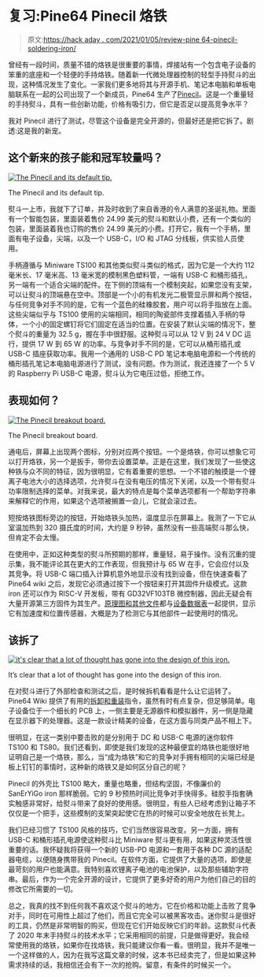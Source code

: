 # 复习:Pine64 Pinecil 烙铁

> 原文:[https://hack aday . com/2021/01/05/review-pine 64-pinecil-soldering-iron/](https://hackaday.com/2021/01/05/review-pine64-pinecil-soldering-iron/)

曾经有一段时间，质量不错的烙铁是很重要的事情，焊接站有一个包含电子设备的笨重的底座和一个轻便的手持烙铁。随着新一代微处理器控制的轻型手持熨斗的出现，这种情况发生了变化。一家我们更多地将其与开源手机、笔记本电脑和单板电脑联系在一起的公司出现了一个新成员，Pine64 生产了[Pinecil](https://pine64.com/product/pinecil-smart-mini-portable-soldering-iron/?v=0446c16e2e66)。这是一个重量轻的手持熨斗，具有一些创新功能，价格有吸引力，但它是否足以提高竞争水平？

我对 Pinecil 进行了测试，尽管这个设备是完全开源的，但最好还是把它拆了。剧透:这是我的新宠。

## 这个新来的孩子能和冠军较量吗？

[![The Pinecil and its default tip.](../Images/1e69005ca561554da1918c081fe14c0d.png)](https://hackaday.com/wp-content/uploads/2020/12/pinecil-in-box.jpg)

The Pinecil and its default tip.

熨斗一上市，我就下了订单，并及时收到了来自香港的令人满意的圣诞礼物。里面有一个智能包装，里面装着售价 24.99 美元的熨斗和默认小费，还有一个类似的包装，里面装着我也订购的售价 24.99 美元的小费。打开它，我有一个手柄，里面有电子设备，尖端，以及一个 USB-C，I/O 和 JTAG 分线板，供实验人员使用。

手柄遵循与 Miniware TS100 和其他类似熨斗类似的格式，因为它是一个大约 112 毫米长、17 毫米高、13 毫米宽的模制黑色塑料管，一端有 USB-C 和桶形插孔，另一端有一个适合尖端的配件。在下侧的顶端有一个模制突起，如果您没有支架，可以让熨斗的顶端悬在空中。顶部是一个小的有机发光二极管显示屏和两个按钮，与任何竞争对手不同的是，它有一个蓝色的硅橡胶套，用户可以将手指放在上面。这些尖端似乎与 TS100 使用的尖端相同，相同的陶瓷部件支撑着插入手柄的导体，一个小的固定螺钉将它们固定在适当的位置。在安装了默认尖端的情况下，整个熨斗的重量为 32.5 g，握在手中很舒服。这种熨斗可以从 12 V 到 24 V DC 运行，提供 17 W 到 65 W 的功率。与竞争对手不同的是，它可以从桶形插孔或 USB-C 插座获取功率。我用一个通用的 USB-C PD 笔记本电脑电源和一个传统的桶形插孔笔记本电脑电源进行了测试，没有问题。作为测试，我还连接了一个 5 V 的 Raspberry Pi USB-C 电源，熨斗认为它电压过低，拒绝工作。

## 表现如何？

[![The Pinecil breakout board.](../Images/9fbdd2d23a29ed344f48abd89f297c9d.png)](https://hackaday.com/wp-content/uploads/2020/12/pinecil-breakout.jpg)

The Pinecil breakout board.

通电后，屏幕上出现两个图标，分别对应两个按钮。一个是烙铁，你可以想象它可以打开烙铁，另一个是扳手，带你去设置菜单。正是在这里，我们发现了一些使这种铁与众不同的特征，因为很明显，它有着重要的思想。一个不错的触摸是一个锂离子电池大小的选择选项，允许熨斗在没有电压的情况下关闭，以及一个带有熨斗功率限制选择的菜单。对我来说，最大的特点是每个菜单选项都有一个帮助字符串来解释它的作用，如果这个选项被搁置一会儿，它就会滚过去。

短按烙铁图标旁边的按钮，开始烙铁头加热，温度显示在屏幕上。我测了一下它从室温加热到 320 摄氏度的时间，大约是 9 秒钟，虽然没有一些高端熨斗那么快，但肯定不会太慢。

在使用中，正如这种类型的熨斗所预期的那样，重量轻，易于操作。没有沉重的提示集，我不能评论其在更大的工作表现，但我预计与 65 W 在手，它会应付以及其竞争。将 USB-C 端口插入计算机意外地显示没有找到设备，但在快速查看了 Pine64 wiki 之后，发现它必须通过按下一个按钮来打开其固件升级模式。这款 iron 还可以作为 RISC-V 开发板，带有 GD32VF103TB 微控制器，因此无疑会有大量开源第三方固件为其生产。[原理图和其他文件](https://wiki.pine64.org/wiki/Pinecil#Pinecil_board_information.2C_schematics_and_certifications)都与[设备数据表](https://wiki.pine64.org/wiki/Pinecil#Datasheets_for_components_and_peripherals)一起提供，显示它有加速度和位置传感器，大概是为了检测它与其他部件一起使用时的情况。

## 该拆了

[![it's clear that a lot of thought has gone into the design of this iron.](../Images/4352892c9681001f11d906d8719d7479.png)](https://hackaday.com/wp-content/uploads/2020/12/pinecil-PCB.jpg)

It’s clear that a lot of thought has gone into the design of this iron.

在对熨斗进行了外部检查和测试之后，是时候拆机看看是什么让它运转了。Pine64 Wiki 提供了有用的[拆卸和重装](https://wiki.pine64.org/wiki/Pinecil#Disassembly_steps)指令，虽然有时有点复杂，但足够简单。电子设备位于一个细长的 PCB 上，一侧主要是无源器件和模拟器件，另一侧是隐藏在显示器下的处理器。这是一款设计精美的设备，在这方面与同类产品不相上下。

很明显，在这一类别中要击败的是分别用于 DC 和 USB-C 电源的迷你软件 TS100 和 TS80。我们还看到，即使是我们发现的这种最便宜的烙铁也能很好地证明自己是一个烙铁，那么，当“成为烙铁”和它的竞争对手拥有相同的尖端已经是板上钉钉的事情时，这种新的烙铁又是如何区分自己的呢？

Pinecil 的外壳比 TS100 略大，重量也略重，但结构坚固，不像廉价的 SanErYiGo iron 那样脆弱。它的 9 秒预热时间比竞争对手快得多。硅胶手指套确实触感非常好，给熨斗带来了良好的使用感。很明显，有些人已经考虑到让箱子不仅仅是一个把手，这些模制的支架突起使它在热的时候可以安全地放在长凳上。

我们已经习惯了 TS100 风格的技巧，它们当然很容易改变。另一方面，拥有 USB-C 和桶形插孔电源使这种熨斗比 Miniware 熨斗更有用，如果这种灵活性很重要的话。我怀疑我将获得一个新的 USB-PD 电源和一套用于各种 DC 源的适配器电缆，以便随身携带我的 Pinecil。在软件方面，它提供了大量的选项，即使是最苛刻的用户也能满意。我特别喜欢锂离子电池的电池保护，以及那些辅助字符串。最后，作为一个完全开源的设计，它提供了更多好奇的用户为他们自己的目的修改它所需要的一切。

总之，我真的找不到任何我不喜欢这个熨斗的地方。它在价格和功能上击败了竞争对手，同时在可用性上超过了他们，而且它完全可以被黑客攻击。迷你熨斗是很好的工具，仍然是非常明智的购买，但现在它们开始反映它们的年龄。这款熨斗代表了 2020 年末手持熨斗的技术水平；它采用相同的前提，只是做得更好。我会经常使用我的烙铁，如果你在找烙铁，我只能建议你看一看。很明显，我并不是唯一一个这样做的人，因为在我写这篇文章的时候，这本书已经卖完了，但是如果这种需求持续的话，我相信还会有下一次的抢购。留意，有条件的时候买一个。